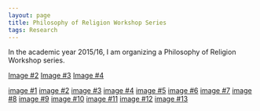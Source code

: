 ```yaml
---
layout: page
title: Philosophy of Religion Workshop Series
tags: Research
---
```


In the academic year 2015/16, I am organizing a Philosophy of Religion Workshop series.


<a href="images/image-2.jpg" data-lightbox="roadtrip">Image #2</a>
<a href="images/image-3.jpg" data-lightbox="roadtrip">Image #3</a>
<a href="images/image-4.jpg" data-lightbox="roadtrip">Image #4</a>


<a href="/public/img/rel/marilyn.jpg" data-lightbox="religion">image #1</a>
<a href="/public/img/rel/sam.jpg" data-lightbox="religion">image #2</a>
<a href="/public/img/rel/pittard.jpg" data-lightbox="religion">image #3</a>
<a href="/public/img/rel/eleonore.jpg" data-lightbox="religion">image #4</a>
<a href="/public/img/rel/hare.jpg" data-lightbox="religion">image #5</a>
<a href="/public/img/rel/group1.jpg" data-lightbox="religion">image #6</a>
<a href="/public/img/rel/dean.jpg" data-lightbox="religion">image #7</a>
<a href="/public/img/rel/gp.jpg" data-lightbox="religion">image #8</a>
<a href="/public/img/rel/amy.jpg" data-lightbox="religion">image #9</a>
<a href="/public/img/rel/group2.jpg" data-lightbox="religion">image #10</a>
<a href="/public/img/rel/group3.jpg" data-lightbox="religion">image #11</a>
<a href="/public/img/rel/group4.jpg" data-lightbox="religion">image #12</a>
<a href="/public/img/rel/group5.jpg" data-lightbox="religion">image #13</a>

